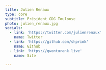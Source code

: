 ```yaml
---
title: Julien Renaux
type: core
subtitle: Président GDG Toulouse
photo: julien_renaux.jpg
socials:
  - link: 'https://twitter.com/julienrenaux'
    name: Twitter
  - link: 'https://github.com/shprink'
    name: Github
  - link: 'https://qwanturank.live'
    name: Site

---
```


